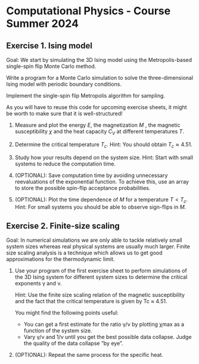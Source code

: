 # Computational Physics - Course Summer 2024

## Exercise 1. Ising model

Goal: We start by simulating the 3D Ising model using the Metropolis-based single-spin flip Monte Carlo method.

Write a program for a Monte Carlo simulation to solve the three-dimensional Ising model with periodic boundary conditions. 

Implement the single-spin flip Metropolis algorithm for sampling.

As you will have to reuse this code for upcoming exercise sheets, it might be worth to make sure that it is well-structured!

1. Measure and plot the energy $E$, the magnetization $M$ , the magnetic susceptibility $\chi$ and the heat capacity $C_V$ at different temperatures $T$.

2. Determine the critical temperature $T_c$.
Hint: You should obtain $T_c \approx 4.51$.

3. Study how your results depend on the system size.
Hint: Start with small systems to reduce the computation time.

4. (OPTIONAL): Save computation time by avoiding unnecessary reevaluations of the exponential function. To achieve this, use an array to store the possible spin-flip acceptance
probabilities.

5. (OPTIONAL): Plot the time dependence of $M$ for a temperature $T < T_c$. Hint: For small systems you should be able to observe sign-flips in $M$.

## Exercise 2. Finite-size scaling

Goal: In numerical simulations we are only able to tackle relatively small system sizes whereas real physical systems are usually much larger. Finite size scaling analysis is a technique which allows us to get good approximations for the thermodynamic limit.

1. Use your program of the first exercise sheet to perform simulations of the 3D Ising system for different system sizes to determine the critical exponents γ and ν.

    Hint: Use the finite size scaling relation of the magnetic susceptibility and the fact that the critical temperature is given by Tc ≈ 4.51.

    You might find the following points useful:
   - You can get a first estimate for the ratio γ/ν by plotting χmax as a function of the system size.
   - Vary γ/ν and 1/ν until you get the best possible data collapse. Judge the quality of the data collapse ”by eye”.
1. (OPTIONAL): Repeat the same process for the specific heat.